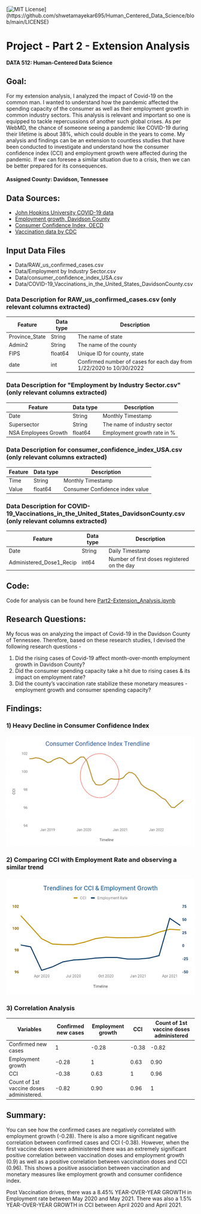 [![MIT License](https://img.shields.io/apm/l/atomic-design-ui.svg?)](https://github.com/shwetamayekar695/Human_Centered_Data_Science/blob/main/LICENSE)

# Project - Part 2 - Extension Analysis

**DATA 512: Human-Centered Data Science**


## Goal:
For my extension analysis, I analyzed the impact of Covid-19 on the common man. I wanted to understand how the pandemic affected the spending capacity of the consumer as well as their employment growth in common industry sectors. This analysis is relevant and important so one is equipped to tackle repercussions of another such global crises. As per WebMD, the chance of someone seeing a pandemic like COVID-19 during their lifetime is about 38%, which could double in the years to come. My analysis and findings can be an extension to countless studies that have been conducted to investigate and understand how the consumer confidence index (CCI) and employment growth were affected during the pandemic. If we can foresee a similar situation due to a crisis, then we can be better prepared for its consequences.


#### Assigned County: Davidson, Tennessee

## Data Sources:
- [John Hopkins University COVID-19 data](https://www.kaggle.com/datasets/antgoldbloom/covid19-data-from-john-hopkins-university)
- [Employment growth, Davidson County](https://datausa.io/profile/geo/davidson-county-tn)
- [Consumer Confidence Index, OECD](https://data.oecd.org/leadind/consumer-confidence-index-cci.htm#indicator-chart)
- [Vaccination data by CDC](https://data.cdc.gov/Vaccinations/COVID-19-Vaccinations-in-the-United-States-County/8xkx-amqh/data)

## Input Data Files
- Data/RAW_us_confirmed_cases.csv
- Data/Employment by Industry Sector.csv
- Data/consumer_confidence_index_USA.csv
- Data/COVID-19_Vaccinations_in_the_United_States_DavidsonCounty.csv

### Data Description for RAW_us_confirmed_cases.csv (only relevant columns extracted)

| Feature        | Data type | Description                                                         |
|----------------|-----------|---------------------------------------------------------------------|
| Province_State | String    | The name of state                                                   |
| Admin2         | String    | The name of the county                                              |
| FIPS           | float64   | Unique ID for county, state                                         |
| date           | int       | Confirmed number of cases for each day from 1/22/2020 to 10/30/2022 |


### Data Description for "Employment by Industry Sector.csv" (only relevant columns extracted)

| Feature                | Data type | Description                                                         |
|------------------------|-----------|---------------------------------------------------------------------|
| Date                   | String    | Monthly Timestamp                                                   | 
| Supersector            | String    | The name of industry sector                                         |
| NSA Employees Growth   | float64   | Employment growth rate in %                                         |

### Data Description for consumer_confidence_index_USA.csv (only relevant columns extracted)

| Feature                | Data type | Description                                                         |
|------------------------|-----------|---------------------------------------------------------------------|
| Time                   | String    | Monthly Timestamp                                                   | 
| Value                  | float64   | Consumer Confidence index value                                     |

### Data Description for COVID-19_Vaccinations_in_the_United_States_DavidsonCounty.csv (only relevant columns extracted)

| Feature                  | Data type | Description                                                         |
|--------------------------|-----------|---------------------------------------------------------------------|
| Date                     | String    | Daily Timestamp                                                     | 
| Administered_Dose1_Recip | int64     | Number of first doses registered on the day                         |


## Code:
Code for analysis can be found here [Part2-Extension_Analysis.ipynb](https://github.com/shwetamayekar695/Human_Centered_Data_Science/blob/main/project/part2-extension-analysis/Part2-Extension_Analysis.ipynb)

## Research Questions:
My focus was on analyzing the impact of Covid-19 in the Davidson County of Tennessee. Therefore, based on these research studies, I devised the following research questions -
1) Did the rising cases of Covid-19 affect month-over-month employment growth in Davidson County?
2) Did the consumer spending capacity take a hit due to rising cases & its impact on employment rate?
3) Did the county’s vaccination rate stabilize these monetary measures - employment growth and consumer spending capacity?

## Findings:

### 1) Heavy Decline in Consumer Confidence Index
#### ![CCI_Trendline_after_Covid-19](https://github.com/shwetamayekar695/Human_Centered_Data_Science/blob/main/project/part2-extension-analysis/visualizations/%20CCI_Trendline_after_Covid-19.png)

### 2) Comparing CCI with Employment Rate and observing a similar trend
#### ![Trendlines_for_CCI_Employment_Growth](https://github.com/shwetamayekar695/Human_Centered_Data_Science/blob/main/project/part2-extension-analysis/visualizations/Trendlines_for_CCI_Employment_Growth.png)

### 3) Correlation Analysis

| Variables                                 | Confirmed new cases | Employment growth | CCI   | Count of 1st vaccine doses administered |
|-------------------------------------------|---------------------|-------------------|-------|-----------------------------------------|
| Confirmed new cases                       |  1                  |  -0.28            | -0.38 | -0.82                                   |
| Employment growth                         | -0.28               |  1                |  0.63 |  0.90                                   |
| CCI                                       | -0.38               |  0.63             |  1    |  0.96                                   |
| Count of 1st vaccine doses administered.  | -0.82               |  0.90             |  0.96 |  1                                      |


## Summary:
You can see how the confirmed cases are negatively correlated with employment growth (-0.28). There is also a more significant negative correlation between confirmed cases and CCI (-0.38). However, when the first vaccine doses were administered there was an extremely significant positive correlation between vaccination doses and employment growth (0.9) as well as a positive correlation between vaccination doses and CCI (0.96). This shows a positive association between vaccination and monetary measures like employment growth and consumer confidence index.

Post Vaccination drives, there was a 8.45% YEAR-OVER-YEAR GROWTH in Employment rate between May 2020 and May 2021. There was also a 1.5% YEAR-OVER-YEAR GROWTH in CCI between April 2020 and April 2021.
